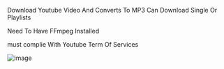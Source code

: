 Download Youtube Video And Converts To MP3
Can Download Single Or Playlists

Need To Have FFmpeg Installed

must complie With Youtube Term Of Services

![image](https://github.com/boucymatt/youtube-converter/assets/89864604/05c83c6f-f00f-49aa-94cb-2f75a9d36fe5)

